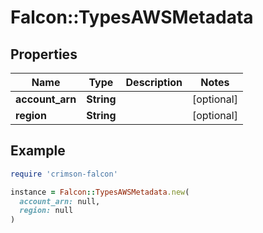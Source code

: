 # Falcon::TypesAWSMetadata

## Properties

| Name | Type | Description | Notes |
| ---- | ---- | ----------- | ----- |
| **account_arn** | **String** |  | [optional] |
| **region** | **String** |  | [optional] |

## Example

```ruby
require 'crimson-falcon'

instance = Falcon::TypesAWSMetadata.new(
  account_arn: null,
  region: null
)
```

